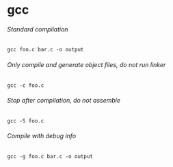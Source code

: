 # gcc

###### Standard compilation
```
gcc foo.c bar.c -o output
```

###### Only compile and generate object files, do not run linker
```
gcc -c foo.c
```

###### Stop after compilation, do not assemble
```
gcc -S foo.c
```

###### Compile with debug info
```
gcc -g foo.c bar.c -o output
```
